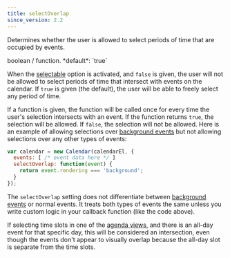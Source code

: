 ```yaml
---
title: selectOverlap
since_version: 2.2
---
```


Determines whether the user is allowed to select periods of time that are occupied by events.

<div class='spec' markdown='1'>
boolean / function. *default*: `true`
</div>

When the [selectable](selectable) option is activated, and `false` is given, the user will not be allowed to select periods of time that intersect with events on the calendar. If `true` is given (the default), the user will be able to freely select any period of time.

If a function is given, the function will be called once for every time the user's selection intersects with an event. If the function returns `true`, the selection will be allowed. If `false`, the selection will not be allowed. Here is an example of allowing selections over [background events](background-events) but not allowing selections over any other types of events:

```js
var calendar = new Calendar(calendarEl, {
  events: [ /* event data here */ ]
  selectOverlap: function(event) {
    return event.rendering === 'background';
  }
});
```

The `selectOverlap` setting does not differentiate between [background events](background-events) or normal events. It treats both types of events the same unless you write custom logic in your callback function (like the code above).

If selecting time slots in one of the [agenda views](agenda-view), and there is an all-day event for that specific day, this will be considered an intersection, even though the events don't appear to visually overlap because the all-day slot is separate from the time slots.
